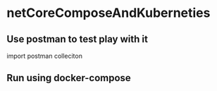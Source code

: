 # netCoreComposeAndKuberneties

## Use postman to test play with it 
   import postman colleciton
## Run using docker-compose
